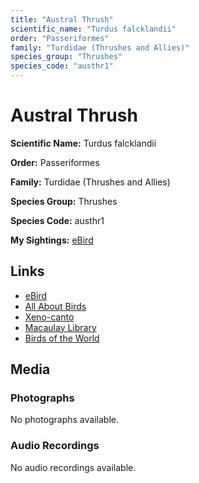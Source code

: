 ```yaml
---
title: "Austral Thrush"
scientific_name: "Turdus falcklandii"
order: "Passeriformes"
family: "Turdidae (Thrushes and Allies)"
species_group: "Thrushes"
species_code: "austhr1"
---
```


# Austral Thrush

**Scientific Name:** Turdus falcklandii

**Order:** Passeriformes

**Family:** Turdidae (Thrushes and Allies)

**Species Group:** Thrushes

**Species Code:** austhr1

**My Sightings:** [eBird](https://ebird.org/lifelist?r=world&time=life&spp=austhr1)

## Links
* [eBird](https://ebird.org/species/austhr1) 
* [All About Birds](https://www.allaboutbirds.org/guide/austhr1) 
* [Xeno-canto](https://www.xeno-canto.org/species/turdus-falcklandii) 
* [Macaulay Library](https://search.macaulaylibrary.org/catalog?taxonCode=austhr1&sort=rating_rank_desc)
* [Birds of the World](https://birdsoftheworld.org/bow/species/austhr1)

## Media
### Photographs
No photographs available.

### Audio Recordings
No audio recordings available.
